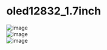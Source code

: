 # oled12832_1.7inch
![image](https://github.com/eddyElectronics/oled12832_1.7inch/assets/4636804/11ef0df7-22e8-45a0-9377-87b27d4f8f4e)  
![image](https://github.com/eddyElectronics/oled12832_1.7inch/assets/4636804/a345879b-790e-46fe-a7ef-233c316978f5)  
![image](https://github.com/eddyElectronics/oled12832_1.7inch/assets/4636804/4c3e53a3-105e-4218-abe3-b19c7bad8b9d)


